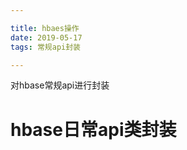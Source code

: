 ```yaml
---

title: hbaes操作
date: 2019-05-17
tags: 常规api封装

---
```


对hbase常规api进行封装

<!--more-->

# hbase日常api类封装

